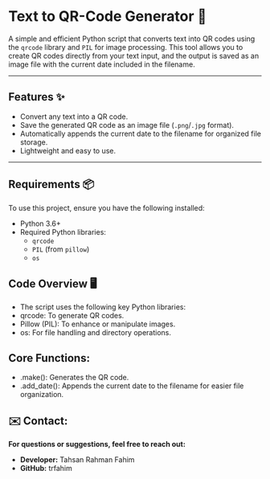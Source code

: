 # Text to QR-Code Generator 📱

A simple and efficient Python script that converts text into QR codes using the `qrcode` library and `PIL` for image processing. This tool allows you to create QR codes directly from your text input, and the output is saved as an image file with the current date included in the filename.

---

## Features ✨
- Convert any text into a QR code.
- Save the generated QR code as an image file (`.png`/`.jpg` format).
- Automatically appends the current date to the filename for organized file storage.
- Lightweight and easy to use.

---

## Requirements 📦
To use this project, ensure you have the following installed:

- Python 3.6+
- Required Python libraries:
  - `qrcode`
  - `PIL` (from `pillow`)
  - `os`

## Code Overview 🖥️
- The script uses the following key Python libraries:
- qrcode: To generate QR codes.
- Pillow (PIL): To enhance or manipulate images.
- os: For file handling and directory operations.

## Core Functions:
- .make(): Generates the QR code.
- .add_date(): Appends the current date to the filename for easier file organization.

## ✉️ Contact:
**For questions or suggestions, feel free to reach out:**

- **Developer:** Tahsan Rahman Fahim
- **GitHub:** trfahim




